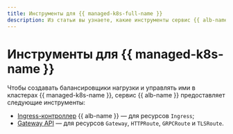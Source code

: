 ```yaml
---
title: Инструменты для {{ managed-k8s-full-name }}
description: Из статьи вы узнаете, какие инструменты сервис {{ alb-name }} предоставляет для {{ managed-k8s-name }}.
---
```


# Инструменты для {{ managed-k8s-name }}

Чтобы создавать балансировщики нагрузки и управлять ими в кластерах {{ managed-k8s-name }}, сервис {{ alb-name }} предоставляет следующие инструменты:

* [Ingress-контроллер](k8s-ingress-controller/index.md) {{ alb-name }} — для ресурсов `Ingress`;
* [Gateway API](k8s-gateway-api/index.md) — для ресурсов `Gateway`, `HTTPRoute`, `GRPCRoute` и `TLSRoute`.
